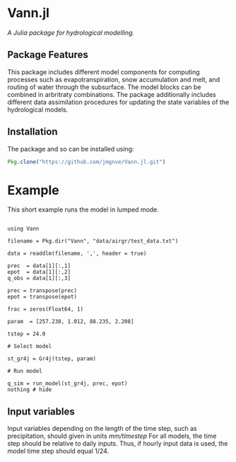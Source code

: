 # Vann.jl

*A Julia package for hydrological modelling.*

## Package Features

This package includes different model components for computing processes
such as evapotranspiration, snow accumulation and melt, and routing of water
through the subsurface. The model blocks can be combined in arbritraty
combinations. The package additionally includes different data assimilation
procedures for updating the state variables of the hydrological models.

## Installation

The package and so can be installed using:

```julia
Pkg.clone("https://github.com/jmgnve/Vann.jl.git")
```

# Example

This short example runs the model in lumped mode.

```@example

using Vann

filename = Pkg.dir("Vann", "data/airgr/test_data.txt")

data = readdlm(filename, ',', header = true)

prec  = data[1][:,1]
epot  = data[1][:,2]
q_obs = data[1][:,3]

prec = transpose(prec)
epot = transpose(epot)

frac = zeros(Float64, 1)

param  = [257.238, 1.012, 88.235, 2.208]

tstep = 24.0

# Select model

st_gr4j = Gr4j(tstep, param)

# Run model

q_sim = run_model(st_gr4j, prec, epot)
nothing # hide
```

## Input variables

Input variables depending on the length of the time step, such as precipitation,
should given in units *mm/timestep* For all models, the time step should be
relative to daily inputs. Thus, if hourly input data is used, the model time
step should equal 1/24.
